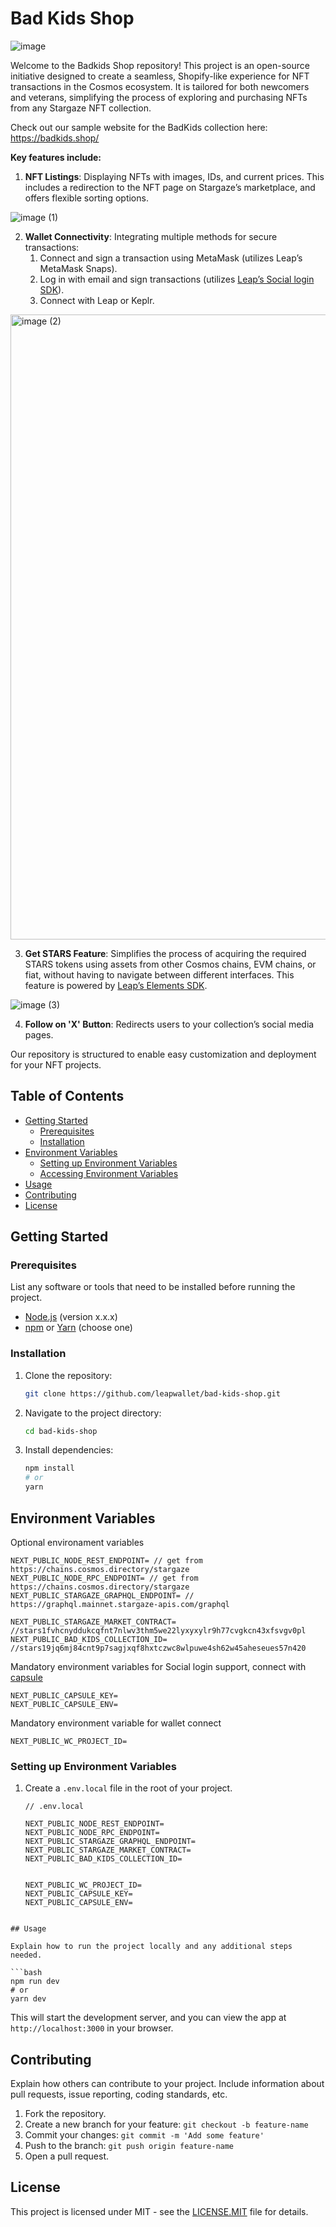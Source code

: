 # Bad Kids Shop

![image](https://github.com/leapwallet/bad-kids-shop/assets/110881421/74d0bad9-54d3-4d58-ae44-b77334b34b6b)

Welcome to the Badkids Shop repository! This project is an open-source initiative designed to create a seamless, Shopify-like experience for NFT transactions in the Cosmos ecosystem. It is tailored for both newcomers and veterans, simplifying the process of exploring and purchasing NFTs from any Stargaze NFT collection.

Check out our sample website for the BadKids collection here: https://badkids.shop/

**Key features include:**

1. **NFT Listings**: Displaying NFTs with images, IDs, and current prices. This includes a redirection to the NFT page on Stargaze’s marketplace, and offers flexible sorting options.
    
![image (1)](https://github.com/leapwallet/bad-kids-shop/assets/110881421/44c730c0-cd71-4a79-9bd5-ab991d6d5912)

    
2. **Wallet Connectivity**: Integrating multiple methods for secure transactions:
    1. Connect and sign a transaction using MetaMask (utilizes Leap’s MetaMask Snaps).
    2. Log in with email and sign transactions (utilizes [Leap’s Social login SDK](https://x.com/leap_cosmos/status/1730626232168092141?s=20)).
    3. Connect with Leap or Keplr.
    
<img width="1000" alt="image (2)" src="https://github.com/leapwallet/bad-kids-shop/assets/110881421/280c9286-6543-4c7e-85a5-3602978c280d">

    
3. **Get STARS Feature**: Simplifies the process of acquiring the required STARS tokens using assets from other Cosmos chains, EVM chains, or fiat, without having to navigate between different interfaces. This feature is powered by [Leap’s Elements SDK](https://x.com/leap_cosmos/status/1686051798086479872?s=20).
    
![image (3)](https://github.com/leapwallet/bad-kids-shop/assets/110881421/16e201c5-8d34-4fda-b247-021de0e273d3)

    
4. **Follow on 'X' Button**: Redirects users to your collection’s social media pages.



Our repository is structured to enable easy customization and deployment for your NFT projects.

## Table of Contents

- [Getting Started](#getting-started)
  - [Prerequisites](#prerequisites)
  - [Installation](#installation)
- [Environment Variables](#environment-variables)
  - [Setting up Environment Variables](#setting-up-environment-variables)
  - [Accessing Environment Variables](#accessing-environment-variables)
- [Usage](#usage)
- [Contributing](#contributing)
- [License](#license)

## Getting Started

### Prerequisites

List any software or tools that need to be installed before running the project.

- [Node.js](https://nodejs.org/) (version x.x.x)
- [npm](https://www.npmjs.com/) or [Yarn](https://yarnpkg.com/) (choose one)

### Installation

1. Clone the repository:

   ```bash
   git clone https://github.com/leapwallet/bad-kids-shop.git
   ```

2. Navigate to the project directory:

   ```bash
   cd bad-kids-shop
   ```

3. Install dependencies:

   ```bash
   npm install
   # or
   yarn
   ```

## Environment Variables

Optional environament variables

```env
NEXT_PUBLIC_NODE_REST_ENDPOINT= // get from https://chains.cosmos.directory/stargaze
NEXT_PUBLIC_NODE_RPC_ENDPOINT= // get from https://chains.cosmos.directory/stargaze
NEXT_PUBLIC_STARGAZE_GRAPHQL_ENDPOINT= // https://graphql.mainnet.stargaze-apis.com/graphql

NEXT_PUBLIC_STARGAZE_MARKET_CONTRACT= //stars1fvhcnyddukcqfnt7nlwv3thm5we22lyxyxylr9h77cvgkcn43xfsvgv0pl
NEXT_PUBLIC_BAD_KIDS_COLLECTION_ID= //stars19jq6mj84cnt9p7sagjxqf8hxtczwc8wlpuwe4sh62w45aheseues57n420
```

Mandatory environment variables for Social login support, connect with [capsule](https://usecapsule.com)

```
NEXT_PUBLIC_CAPSULE_KEY= 
NEXT_PUBLIC_CAPSULE_ENV=
```

Mandatory environment variable for wallet connect

```
NEXT_PUBLIC_WC_PROJECT_ID= 
```

### Setting up Environment Variables

1. Create a `.env.local` file in the root of your project.

   ```plaintext
   // .env.local

   NEXT_PUBLIC_NODE_REST_ENDPOINT=
   NEXT_PUBLIC_NODE_RPC_ENDPOINT=
   NEXT_PUBLIC_STARGAZE_GRAPHQL_ENDPOINT=
   NEXT_PUBLIC_STARGAZE_MARKET_CONTRACT=
   NEXT_PUBLIC_BAD_KIDS_COLLECTION_ID=

   
   NEXT_PUBLIC_WC_PROJECT_ID=
   NEXT_PUBLIC_CAPSULE_KEY= 
   NEXT_PUBLIC_CAPSULE_ENV=
  ```

## Usage

Explain how to run the project locally and any additional steps needed.

```bash
npm run dev
# or
yarn dev
```

This will start the development server, and you can view the app at `http://localhost:3000` in your browser.

## Contributing

Explain how others can contribute to your project. Include information about pull requests, issue reporting, coding standards, etc.

1. Fork the repository.
2. Create a new branch for your feature: `git checkout -b feature-name`
3. Commit your changes: `git commit -m 'Add some feature'`
4. Push to the branch: `git push origin feature-name`
5. Open a pull request.

## License

This project is licensed under MIT - see the [LICENSE.MIT](LICENSE.MIT) file for details.
